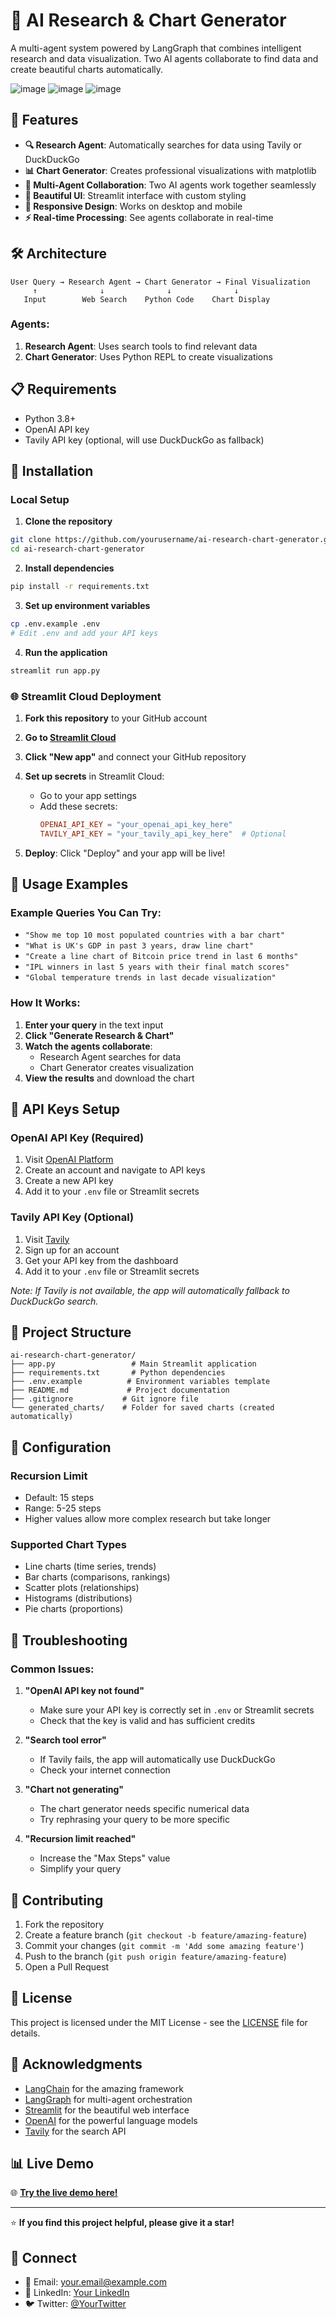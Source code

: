 # 🤖 AI Research & Chart Generator

A multi-agent system powered by LangGraph that combines intelligent research and data visualization. Two AI agents collaborate to find data and create beautiful charts automatically.

![image](https://github.com/user-attachments/assets/b1421866-41f2-40d1-a425-25823d3d0037)
![image](https://github.com/user-attachments/assets/f89fb5e4-54a0-4371-b905-14be2315f56a)
![image](https://github.com/user-attachments/assets/645150d7-f1b9-4757-a9ec-b8a5e4c0b869)

## 🚀 Features

- **🔍 Research Agent**: Automatically searches for data using Tavily or DuckDuckGo
- **📊 Chart Generator**: Creates professional visualizations with matplotlib
- **🤝 Multi-Agent Collaboration**: Two AI agents work together seamlessly
- **🎨 Beautiful UI**: Streamlit interface with custom styling
- **📱 Responsive Design**: Works on desktop and mobile
- **⚡ Real-time Processing**: See agents collaborate in real-time

## 🛠️ Architecture

```
User Query → Research Agent → Chart Generator → Final Visualization
     ↑              ↓              ↓              ↓
   Input        Web Search    Python Code    Chart Display
```

### Agents:
1. **Research Agent**: Uses search tools to find relevant data
2. **Chart Generator**: Uses Python REPL to create visualizations

## 📋 Requirements

- Python 3.8+
- OpenAI API key
- Tavily API key (optional, will use DuckDuckGo as fallback)

## 🔧 Installation

### Local Setup

1. **Clone the repository**
```bash
git clone https://github.com/yourusername/ai-research-chart-generator.git
cd ai-research-chart-generator
```

2. **Install dependencies**
```bash
pip install -r requirements.txt
```

3. **Set up environment variables**
```bash
cp .env.example .env
# Edit .env and add your API keys
```

4. **Run the application**
```bash
streamlit run app.py
```

### 🌐 Streamlit Cloud Deployment

1. **Fork this repository** to your GitHub account

2. **Go to [Streamlit Cloud](https://share.streamlit.io/)**

3. **Click "New app"** and connect your GitHub repository

4. **Set up secrets** in Streamlit Cloud:
   - Go to your app settings
   - Add these secrets:
     ```toml
     OPENAI_API_KEY = "your_openai_api_key_here"
     TAVILY_API_KEY = "your_tavily_api_key_here"  # Optional
     ```

5. **Deploy**: Click "Deploy" and your app will be live!

## 🎯 Usage Examples

### Example Queries You Can Try:

- `"Show me top 10 most populated countries with a bar chart"`
- `"What is UK's GDP in past 3 years, draw line chart"`
- `"Create a line chart of Bitcoin price trend in last 6 months"`
- `"IPL winners in last 5 years with their final match scores"`
- `"Global temperature trends in last decade visualization"`

### How It Works:

1. **Enter your query** in the text input
2. **Click "Generate Research & Chart"**
3. **Watch the agents collaborate**:
   - Research Agent searches for data
   - Chart Generator creates visualization
4. **View the results** and download the chart

## 🔑 API Keys Setup

### OpenAI API Key (Required)
1. Visit [OpenAI Platform](https://platform.openai.com/)
2. Create an account and navigate to API keys
3. Create a new API key
4. Add it to your `.env` file or Streamlit secrets

### Tavily API Key (Optional)
1. Visit [Tavily](https://tavily.com/)
2. Sign up for an account
3. Get your API key from the dashboard
4. Add it to your `.env` file or Streamlit secrets

*Note: If Tavily is not available, the app will automatically fallback to DuckDuckGo search.*

## 📁 Project Structure

```
ai-research-chart-generator/
├── app.py                 # Main Streamlit application
├── requirements.txt       # Python dependencies
├── .env.example          # Environment variables template
├── README.md             # Project documentation
├── .gitignore           # Git ignore file
└── generated_charts/    # Folder for saved charts (created automatically)
```

## 🔧 Configuration

### Recursion Limit
- Default: 15 steps
- Range: 5-25 steps
- Higher values allow more complex research but take longer

### Supported Chart Types
- Line charts (time series, trends)
- Bar charts (comparisons, rankings)
- Scatter plots (relationships)
- Histograms (distributions)
- Pie charts (proportions)

## 🐛 Troubleshooting

### Common Issues:

1. **"OpenAI API key not found"**
   - Make sure your API key is correctly set in `.env` or Streamlit secrets
   - Check that the key is valid and has sufficient credits

2. **"Search tool error"**
   - If Tavily fails, the app will automatically use DuckDuckGo
   - Check your internet connection

3. **"Chart not generating"**
   - The chart generator needs specific numerical data
   - Try rephrasing your query to be more specific

4. **"Recursion limit reached"**
   - Increase the "Max Steps" value
   - Simplify your query

## 🤝 Contributing

1. Fork the repository
2. Create a feature branch (`git checkout -b feature/amazing-feature`)
3. Commit your changes (`git commit -m 'Add some amazing feature'`)
4. Push to the branch (`git push origin feature/amazing-feature`)
5. Open a Pull Request

## 📝 License

This project is licensed under the MIT License - see the [LICENSE](LICENSE) file for details.

## 🙏 Acknowledgments

- [LangChain](https://langchain.com/) for the amazing framework
- [LangGraph](https://langchain-ai.github.io/langgraph/) for multi-agent orchestration
- [Streamlit](https://streamlit.io/) for the beautiful web interface
- [OpenAI](https://openai.com/) for the powerful language models
- [Tavily](https://tavily.com/) for the search API

## 📊 Live Demo

🌐 **[Try the live demo here!](https://your-app-name.streamlit.app)**

---

⭐ **If you find this project helpful, please give it a star!**

## 🔗 Connect

- 📧 Email: your.email@example.com
- 💼 LinkedIn: [Your LinkedIn](https://linkedin.com/in/yourprofile)
- 🐦 Twitter: [@YourTwitter](https://twitter.com/yourhandle)
